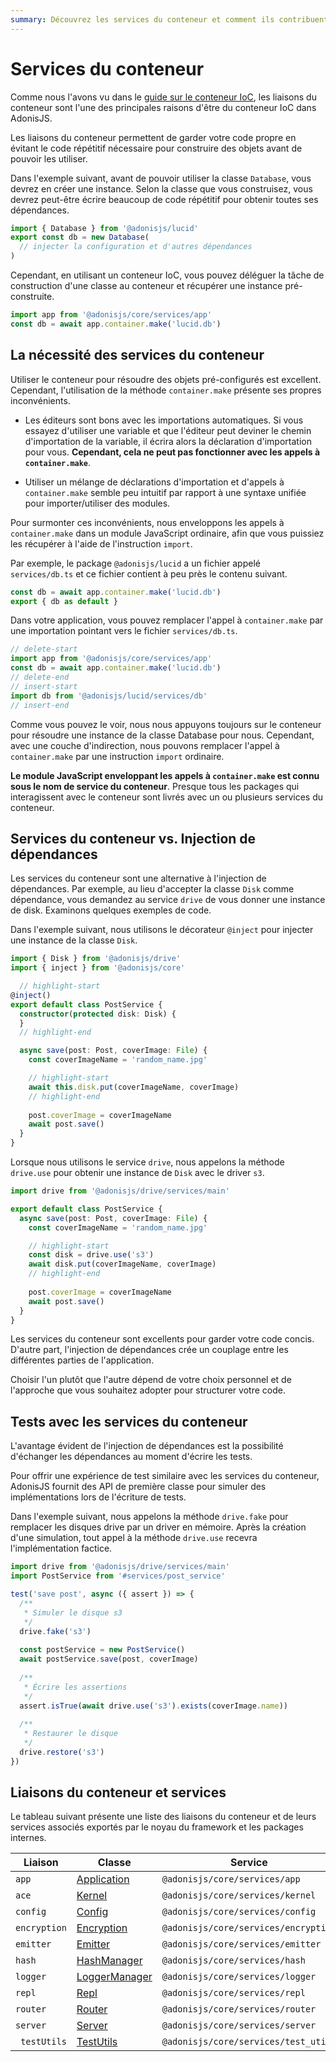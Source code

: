 ```yaml
---
summary: Découvrez les services du conteneur et comment ils contribuent à garder votre code propre et testable.
---
```


# Services du conteneur

Comme nous l'avons vu dans le [guide sur le conteneur IoC](./dependency_injection.md#container-bindings), les liaisons du conteneur sont l'une des principales raisons d'être du conteneur IoC dans AdonisJS.

Les liaisons du conteneur permettent de garder votre code propre en évitant le code répétitif nécessaire pour construire des objets avant de pouvoir les utiliser.

Dans l'exemple suivant, avant de pouvoir utiliser la classe `Database`, vous devrez en créer une instance. Selon la classe que vous construisez, vous devrez peut-être écrire beaucoup de code répétitif pour obtenir toutes ses dépendances.

```ts
import { Database } from '@adonisjs/lucid'
export const db = new Database(
  // injecter la configuration et d'autres dépendances
)
```

Cependant, en utilisant un conteneur IoC, vous pouvez déléguer la tâche de construction d'une classe au conteneur et récupérer une instance pré-construite.

```ts
import app from '@adonisjs/core/services/app'
const db = await app.container.make('lucid.db')
```

## La nécessité des services du conteneur

Utiliser le conteneur pour résoudre des objets pré-configurés est excellent. Cependant, l'utilisation de la méthode `container.make` présente ses propres inconvénients.

- Les éditeurs sont bons avec les importations automatiques. Si vous essayez d'utiliser une variable et que l'éditeur peut deviner le chemin d'importation de la variable, il écrira alors la déclaration d'importation pour vous. **Cependant, cela ne peut pas fonctionner avec les appels à `container.make`**.

- Utiliser un mélange de déclarations d'importation et d'appels à `container.make` semble peu intuitif par rapport à une syntaxe unifiée pour importer/utiliser des modules.

Pour surmonter ces inconvénients, nous enveloppons les appels à `container.make` dans un module JavaScript ordinaire, afin que vous puissiez les récupérer à l'aide de l'instruction `import`.

Par exemple, le package `@adonisjs/lucid` a un fichier appelé `services/db.ts` et ce fichier contient à peu près le contenu suivant.

```ts
const db = await app.container.make('lucid.db')
export { db as default }
```

Dans votre application, vous pouvez remplacer l'appel à `container.make` par une importation pointant vers le fichier `services/db.ts`.

```ts
// delete-start
import app from '@adonisjs/core/services/app'
const db = await app.container.make('lucid.db')
// delete-end
// insert-start
import db from '@adonisjs/lucid/services/db'
// insert-end
```

Comme vous pouvez le voir, nous nous appuyons toujours sur le conteneur pour résoudre une instance de la classe Database pour nous. Cependant, avec une couche d'indirection, nous pouvons remplacer l'appel à `container.make` par une instruction `import` ordinaire.

**Le module JavaScript enveloppant les appels à `container.make` est connu sous le nom de service du conteneur**. Presque tous les packages qui interagissent avec le conteneur sont livrés avec un ou plusieurs services du conteneur.

## Services du conteneur vs. Injection de dépendances

Les services du conteneur sont une alternative à l'injection de dépendances. Par exemple, au lieu d'accepter la classe `Disk` comme dépendance, vous demandez au service `drive` de vous donner une instance de disk. Examinons quelques exemples de code.

Dans l'exemple suivant, nous utilisons le décorateur `@inject` pour injecter une instance de la classe `Disk`.

```ts
import { Disk } from '@adonisjs/drive'
import { inject } from '@adonisjs/core'

  // highlight-start
@inject()
export default class PostService {
  constructor(protected disk: Disk) {
  }
  // highlight-end  

  async save(post: Post, coverImage: File) {
    const coverImageName = 'random_name.jpg'

    // highlight-start
    await this.disk.put(coverImageName, coverImage)
    // highlight-end
    
    post.coverImage = coverImageName
    await post.save()
  }
}
```

Lorsque nous utilisons le service `drive`, nous appelons la méthode `drive.use` pour obtenir une instance de `Disk` avec le driver `s3`.

```ts
import drive from '@adonisjs/drive/services/main'

export default class PostService {
  async save(post: Post, coverImage: File) {
    const coverImageName = 'random_name.jpg'

    // highlight-start
    const disk = drive.use('s3')
    await disk.put(coverImageName, coverImage)
    // highlight-end
    
    post.coverImage = coverImageName
    await post.save()
  }
}
```

Les services du conteneur sont excellents pour garder votre code concis. D'autre part, l'injection de dépendances crée un couplage entre les différentes parties de l'application.

Choisir l'un plutôt que l'autre dépend de votre choix personnel et de l'approche que vous souhaitez adopter pour structurer votre code.

## Tests avec les services du conteneur

L'avantage évident de l'injection de dépendances est la possibilité d'échanger les dépendances au moment d'écrire les tests.

Pour offrir une expérience de test similaire avec les services du conteneur, AdonisJS fournit des API de première classe pour simuler des implémentations lors de l'écriture de tests.

Dans l'exemple suivant, nous appelons la méthode `drive.fake` pour remplacer les disques drive par un driver en mémoire. Après la création d'une simulation, tout appel à la méthode `drive.use` recevra l'implémentation factice.

```ts
import drive from '@adonisjs/drive/services/main'
import PostService from '#services/post_service'

test('save post', async ({ assert }) => {
  /**
   * Simuler le disque s3
   */
  drive.fake('s3')
 
  const postService = new PostService()
  await postService.save(post, coverImage)
  
  /**
   * Écrire les assertions
   */
  assert.isTrue(await drive.use('s3').exists(coverImage.name))
  
  /**
   * Restaurer le disque
   */
  drive.restore('s3')
})
```

## Liaisons du conteneur et services

Le tableau suivant présente une liste des liaisons du conteneur et de leurs services associés exportés par le noyau du framework et les packages internes.

<table>
  <thead>
    <tr>
      <th width="100px">Liaison</th>
      <th width="140px">Classe</th>
      <th>Service</th>
    </tr>
  </thead>
  <tbody>
    <tr>
      <td>
        <code>app</code>
      </td>
      <td>
        <a href="https://github.com/adonisjs/application/blob/main/src/application.ts">Application</a>
      </td>
      <td>
        <code>@adonisjs/core/services/app</code>
      </td>
    </tr>
    <tr>
      <td>
        <code>ace</code>
      </td>
      <td>
        <a href="https://github.com/adonisjs/core/blob/main/modules/ace/kernel.ts">Kernel</a>
      </td>
      <td>
        <code>@adonisjs/core/services/kernel</code>
      </td>
    </tr>
    <tr>
      <td>
        <code>config</code>
      </td>
      <td>
        <a href="https://github.com/adonisjs/config/blob/main/src/config.ts">Config</a>
      </td>
      <td>
        <code>@adonisjs/core/services/config</code>
      </td>
    </tr>
    <tr>
      <td>
        <code>encryption</code>
      </td>
      <td>
        <a href="https://github.com/adonisjs/encryption/blob/main/src/encryption.ts">Encryption</a>
      </td>
      <td>
        <code>@adonisjs/core/services/encryption</code>
      </td>
    </tr>
    <tr>
      <td>
        <code>emitter</code>
      </td>
      <td>
        <a href="https://github.com/adonisjs/events/blob/main/src/emitter.ts">Emitter</a>
      </td>
      <td>
        <code>@adonisjs/core/services/emitter</code>
      </td>
    </tr>
    <tr>
      <td>
        <code>hash</code>
      </td>
      <td>
        <a href="https://github.com/adonisjs/hash/blob/main/src/hash_manager.ts">HashManager</a>
      </td>
      <td>
        <code>@adonisjs/core/services/hash</code>
      </td>
    </tr>
    <tr>
      <td>
        <code>logger</code>
      </td>
      <td>
        <a href="https://github.com/adonisjs/logger/blob/main/src/logger_manager.ts">LoggerManager</a>
      </td>
      <td>
        <code>@adonisjs/core/services/logger</code>
      </td>
    </tr>
    <tr>
      <td>
        <code>repl</code>
      </td>
      <td>
        <a href="https://github.com/adonisjs/repl/blob/main/src/repl.ts">Repl</a>
      </td>
      <td>
        <code>@adonisjs/core/services/repl</code>
      </td>
    </tr>
    <tr>
      <td>
        <code>router</code>
      </td>
      <td>
        <a href="https://github.com/adonisjs/http-server/blob/main/src/router/main.ts">Router</a>
      </td>
      <td>
        <code>@adonisjs/core/services/router</code>
      </td>
    </tr>
    <tr>
      <td>
        <code>server</code>
      </td>
      <td>
        <a href="https://github.com/adonisjs/http-server/blob/main/src/server/main.ts">Server</a>
      </td>
      <td>
        <code>@adonisjs/core/services/server</code>
      </td>
    </tr>
    <tr>
      <td>
        <code> testUtils</code>
      </td>
      <td>
        <a href="https://github.com/adonisjs/core/blob/main/src/test_utils/main.ts">TestUtils</a>
      </td>
      <td>
        <code>@adonisjs/core/services/test_utils</code>
      </td>
    </tr>
  </tbody>
</table>
